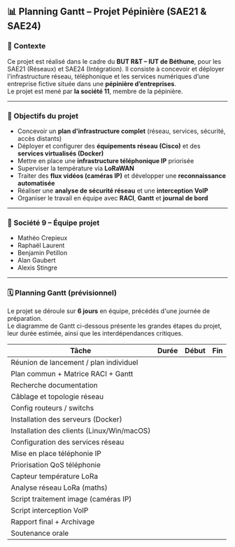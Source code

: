 ## 📊 Planning Gantt – Projet Pépinière (SAE21 & SAE24)

### 📌 Contexte

Ce projet est réalisé dans le cadre du **BUT R&T – IUT de Béthune**, pour les SAE21 (Réseaux) et SAE24 (Intégration). Il consiste à concevoir et déployer l'infrastructure réseau, téléphonique et les services numériques d’une entreprise fictive située dans une **pépinière d’entreprises**.  
Le projet est mené par **la société 11**, membre de la pépinière.

---

### 🎯 Objectifs du projet

- Concevoir un **plan d'infrastructure complet** (réseau, services, sécurité, accès distants)
- Déployer et configurer des **équipements réseau (Cisco)** et des **services virtualisés (Docker)**
- Mettre en place une **infrastructure téléphonique IP** priorisée
- Superviser la température via **LoRaWAN**
- Traiter des **flux vidéos (caméras IP)** et développer une **reconnaissance automatisée**
- Réaliser une **analyse de sécurité réseau** et une **interception VoIP**
- Organiser le travail en équipe avec **RACI**, **Gantt** et **journal de bord**

---

### 👥 Société 9 – Équipe projet

- Mathéo Crepieux
- Raphaël Laurent
- Benjamin Petillon
- Alan Gaubert
- Alexis Stingre
  
---

### 🗓️ Planning Gantt (prévisionnel)

Le projet se déroule sur **6 jours** en équipe, précédés d'une journée de préparation.  
Le diagramme de Gantt ci-dessous présente les grandes étapes du projet, leur durée estimée, ainsi que les interdépendances critiques.

| **Tâche**                                  | **Durée** | **Début** | **Fin**   |
|--------------------------------------------|-----------|-----------|-----------|
| Réunion de lancement / plan individuel     |           |           |           |
| Plan commun + Matrice RACI + Gantt         |           |           |           |
| Recherche documentation                    |           |           |           |
| Câblage et topologie réseau                |           |           |           |
| Config routeurs / switchs                  |           |           |           |
| Installation des serveurs (Docker)         |           |           |           |
| Installation des clients (Linux/Win/macOS) |           |           |           |
| Configuration des services réseau          |           |           |           |
| Mise en place téléphonie IP                |           |           |           |
| Priorisation QoS téléphonie                |           |           |           |
| Capteur température LoRa                   |           |           |           |
| Analyse réseau LoRa (maths)                |           |           |           |
| Script traitement image (caméras IP)       |           |           |           |
| Script interception VoIP                   |           |           |           |
| Rapport final + Archivage                  |           |           |           |
| Soutenance orale                           |           |           |           |
